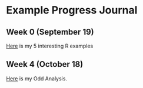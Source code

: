 # Example Progress Journal

## Week 0 (September 19)

[Here](http://htmlpreview.github.io/?https://github.com/BU-IE-582/fall18-emirbug/blob/master/files/example_homework_0.html) is my 5 interesting R examples

## Week 4 (October 18)

[Here](http://htmlpreview.github.io/?https://github.com/BU-IE-582/fall18-emirbug/blob/master/files/homework_1.html) is my Odd Analysis.

        
      
